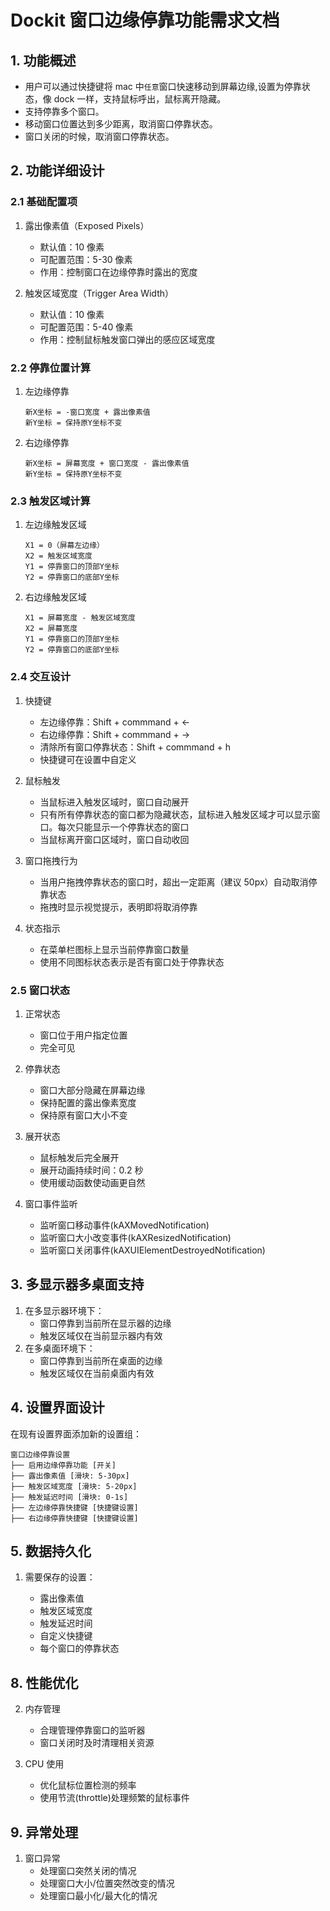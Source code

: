 # Dockit 窗口边缘停靠功能需求文档

## 1. 功能概述

- 用户可以通过快捷键将 mac 中`任意`窗口快速移动到屏幕边缘,设置为停靠状态，像 dock 一样，支持鼠标呼出，鼠标离开隐藏。
- 支持停靠多个窗口。
- 移动窗口位置达到多少距离，取消窗口停靠状态。
- 窗口关闭的时候，取消窗口停靠状态。

## 2. 功能详细设计

### 2.1 基础配置项

1. 露出像素值（Exposed Pixels）

   - 默认值：10 像素
   - 可配置范围：5-30 像素
   - 作用：控制窗口在边缘停靠时露出的宽度

2. 触发区域宽度（Trigger Area Width）
   - 默认值：10 像素
   - 可配置范围：5-40 像素
   - 作用：控制鼠标触发窗口弹出的感应区域宽度

### 2.2 停靠位置计算

1. 左边缘停靠

   ```
   新X坐标 = -窗口宽度 + 露出像素值
   新Y坐标 = 保持原Y坐标不变
   ```

2. 右边缘停靠
   ```
   新X坐标 = 屏幕宽度 + 窗口宽度 - 露出像素值
   新Y坐标 = 保持原Y坐标不变
   ```

### 2.3 触发区域计算

1. 左边缘触发区域

   ```
   X1 = 0（屏幕左边缘）
   X2 = 触发区域宽度
   Y1 = 停靠窗口的顶部Y坐标
   Y2 = 停靠窗口的底部Y坐标
   ```

2. 右边缘触发区域
   ```
   X1 = 屏幕宽度 - 触发区域宽度
   X2 = 屏幕宽度
   Y1 = 停靠窗口的顶部Y坐标
   Y2 = 停靠窗口的底部Y坐标
   ```

### 2.4 交互设计

1. 快捷键

   - 左边缘停靠：Shift + commmand + ←
   - 右边缘停靠：Shift + commmand + →
   - 清除所有窗口停靠状态：Shift + commmand + h
   - 快捷键可在设置中自定义

2. 鼠标触发
   - 当鼠标进入触发区域时，窗口自动展开
   - 只有所有停靠状态的窗口都为隐藏状态，鼠标进入触发区域才可以显示窗口。每次只能显示一个停靠状态的窗口
   - 当鼠标离开窗口区域时，窗口自动收回

3. 窗口拖拽行为
   - 当用户拖拽停靠状态的窗口时，超出一定距离（建议 50px）自动取消停靠状态
   - 拖拽时显示视觉提示，表明即将取消停靠

5. 状态指示
   - 在菜单栏图标上显示当前停靠窗口数量
   - 使用不同图标状态表示是否有窗口处于停靠状态

### 2.5 窗口状态

1. 正常状态

   - 窗口位于用户指定位置
   - 完全可见

2. 停靠状态

   - 窗口大部分隐藏在屏幕边缘
   - 保持配置的露出像素宽度
   - 保持原有窗口大小不变

3. 展开状态
   - 鼠标触发后完全展开
   - 展开动画持续时间：0.2 秒
   - 使用缓动函数使动画更自然

4. 窗口事件监听
   - 监听窗口移动事件(kAXMovedNotification)
   - 监听窗口大小改变事件(kAXResizedNotification) 
   - 监听窗口关闭事件(kAXUIElementDestroyedNotification)

## 3. 多显示器多桌面支持

1. 在多显示器环境下：
   - 窗口停靠到当前所在显示器的边缘
   - 触发区域仅在当前显示器内有效
2. 在多桌面环境下：
   - 窗口停靠到当前所在桌面的边缘
   - 触发区域仅在当前桌面内有效

## 4. 设置界面设计

在现有设置界面添加新的设置组：

```
窗口边缘停靠设置
├── 启用边缘停靠功能 [开关]
├── 露出像素值 [滑块: 5-30px]
├── 触发区域宽度 [滑块: 5-20px]
├── 触发延迟时间 [滑块: 0-1s]
├── 左边缘停靠快捷键 [快捷键设置]
├── 右边缘停靠快捷键 [快捷键设置]
```

## 5. 数据持久化

1. 需要保存的设置：

   - 露出像素值
   - 触发区域宽度
   - 触发延迟时间
   - 自定义快捷键
   - 每个窗口的停靠状态

## 8. 性能优化

2. 内存管理
   - 合理管理停靠窗口的监听器
   - 窗口关闭时及时清理相关资源

3. CPU 使用
   - 优化鼠标位置检测的频率
   - 使用节流(throttle)处理频繁的鼠标事件

## 9. 异常处理

1. 窗口异常
   - 处理窗口突然关闭的情况
   - 处理窗口大小/位置突然改变的情况
   - 处理窗口最小化/最大化的情况
